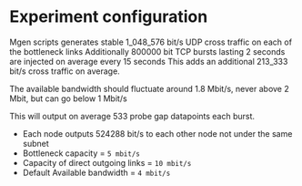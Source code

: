 # Experiment configuration

Mgen scripts generates stable 1_048_576 bit/s UDP cross traffic on each of the bottleneck links
Additionally 800000 bit TCP bursts lasting 2 seconds are injected on average every 15 seconds
This adds an additional 213_333 bit/s cross traffic on average.

The available bandwidth should fluctuate around 1.8 Mbit/s, never above 2 Mbit, but can go below 1 Mbit/s

This will output on average 533 probe gap datapoints each burst.


- Each node outputs 524288 bit/s to each other node not under the same subnet
- Bottleneck capacity = `5 mbit/s`
- Capacity of direct outgoing links = `10 mbit/s`
- Default Available bandwidth = `4 mbit/s`
